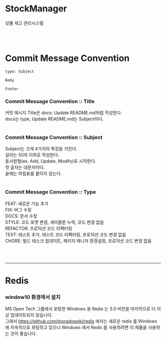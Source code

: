 # StockManager
상품 재고 관리시스템  

</br>
</br>

# Commit Message Convention
```
type: Subject

Body

Footer
```  

### Commit Message Convention :: Title
커밋 메시지 Title은 docs: Update README.md처럼 작성한다.  
docs는 type, Update README.md는 Subject이다.  
</br>
### Commit Message Convention :: Subject
Subject는 크게 4가지의 특징을 가진다.  
길이는 50자 이하로 작성한다.  
동사원형(ex. Add, Update, Modify)로 시작한다.  
첫 글자는 대문자이다.  
끝에는 마침표를 붙이지 않는다.  
</br>
### Commit Message Convention :: Type
FEAT: 새로운 기능 추가  
FIX: 버그 수정  
DOCS: 문서 수정  
STYLE: 코드 포맷 변경, 세미콜론 누락, 코드 변경 없음  
REFACTOR: 프로덕션 코드 리팩터링  
TEST: 테스트 추가, 테스트 코드 리팩터링, 프로덕션 코드 변경 없음  
CHORE: 빌드 테스크 업데이트, 패키지 매니저 환경설정, 프로덕션 코드 변경 없음  

</br>
</br>

-------------

# Redis

### window10 환경에서 설치
MS Open Tech 그룹에서 포팅한 Windows 용 Redis 는 3.0 버전을 마지막으로 더 이상 업데이트되지 않습니다.  
그래서 https://github.com/tporadowski/redis 에서는 새로운 redis 를 Windows 에 지속적으로 포팅하고 있으니 Windows 에서 Redis 를 사용하려면 이 제품을 사용하는 것이 좋습니다.  


